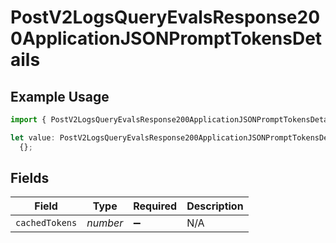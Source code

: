# PostV2LogsQueryEvalsResponse200ApplicationJSONPromptTokensDetails

## Example Usage

```typescript
import { PostV2LogsQueryEvalsResponse200ApplicationJSONPromptTokensDetails } from "orq-poc-typescript-multi-env-version/models/operations";

let value: PostV2LogsQueryEvalsResponse200ApplicationJSONPromptTokensDetails =
  {};
```

## Fields

| Field              | Type               | Required           | Description        |
| ------------------ | ------------------ | ------------------ | ------------------ |
| `cachedTokens`     | *number*           | :heavy_minus_sign: | N/A                |